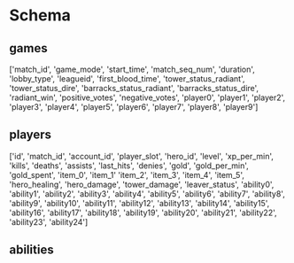 Schema
======

## games

['match_id', 'game_mode', 'start_time', 'match_seq_num', 'duration', 'lobby_type', 'leagueid', 'first_blood_time', 'tower_status_radiant', 'tower_status_dire', 'barracks_status_radiant', 'barracks_status_dire', 'radiant_win', 'positive_votes', 'negative_votes', 'player0', 'player1', 'player2', 'player3', 'player4', 'player5', 'player6', 'player7', 'player8', 'player9']

## players

['id', 'match_id', 'account_id', 'player_slot', 'hero_id', 'level', 'xp_per_min', 'kills', 'deaths', 'assists', 'last_hits', 'denies', 'gold', 'gold_per_min', 'gold_spent', 'item_0', 'item_1' 'item_2', 'item_3', 'item_4', 'item_5', 'hero_healing', 'hero_damage', 'tower_damage', 'leaver_status', 'ability0', 'ability1', 'ability2', 'ability3', 'ability4', 'ability5', 'ability6', 'ability7', 'ability8', 'ability9', 'ability10', 'ability11', 'ability12', 'ability13', 'ability14', 'ability15', 'ability16', 'ability17', 'ability18', 'ability19', 'ability20', 'ability21', 'ability22', 'ability23', 'ability24']

## abilities
